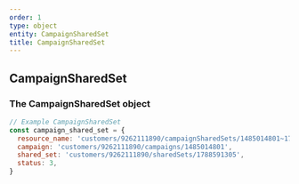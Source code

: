 ```yaml
---
order: 1
type: object
entity: CampaignSharedSet
title: CampaignSharedSet
---
```


## CampaignSharedSet

### The CampaignSharedSet object

```javascript
// Example CampaignSharedSet
const campaign_shared_set = {
  resource_name: 'customers/9262111890/campaignSharedSets/1485014801~1788591305',
  campaign: 'customers/9262111890/campaigns/1485014801',
  shared_set: 'customers/9262111890/sharedSets/1788591305',
  status: 3,
}
```

